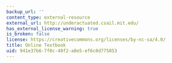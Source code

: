 ```yaml
---
backup_url: ''
content_type: external-resource
external_url: http://underactuated.csail.mit.edu/
has_external_license_warning: true
is_broken: false
license: https://creativecommons.org/licenses/by-nc-sa/4.0/
title: Online Textbook
uid: 941e37b6-7f0c-40f2-a0e5-ef6c0d775053
---
```

